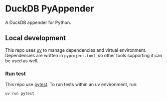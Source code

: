 # DuckDB PyAppender

A DuckDB appender for Python.

## Local development

This repo uses [uv](https://github.com/astral-sh/uv) to manage dependencies and
virtual environment. Dependencies are written in `pyproject.toml`, so other
tools supporting it can be used as well.

### Run test

This repo use [pytest](https://docs.pytest.org/en/stable/). To run tests within an uv environment, run:

```bash
uv run pytest
```
